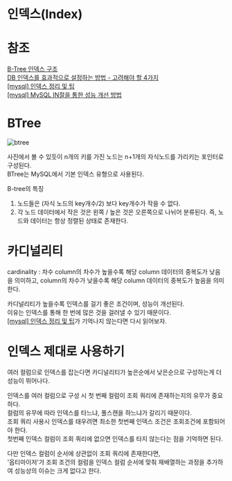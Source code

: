 인덱스(Index)
===
# 참조
[B-Tree 인덱스 구조](https://beelee.tistory.com/37)   
[DB 인덱스를 효과적으로 설정하는 방법 - 고려해야 할 4가지](https://yurimkoo.github.io/db/2020/03/14/db-index.html)  
[[mysql] 인덱스 정리 및 팁](https://jojoldu.tistory.com/243)  
[[mysql] MySQL IN절을 통한 성능 개선 방법](https://jojoldu.tistory.com/565?category=761883)  

# BTree
![btree](https://user-images.githubusercontent.com/55550753/128523178-481b7cce-201b-4eb2-b566-18b9c0df8c6e.png)  

사진에서 볼 수 있듯이 n개의 키를 가진 노드는 n+1개의 자식노드를 가리키는 포인터로 구성된다.  
BTree는 MySQL에서 기본 인덱스 유형으로 사용된다.  

B-tree의 특징
1) 노드들은 (자식 노드의 key개수/2) 보다 key개수가 작을 수 없다.
2) 각 노드 데이터에서 작은 것은 왼쪽 / 높은 것은 오른쪽으로 나뉘어 분류된다. 즉, 노드와 데이터는 항상 정렬된 상태로 존재한다.

# 카디널리티
cardinality : 차수
column의 차수가 높을수록 해당 column 데이터의 중복도가 낮음을 의미하고,
column의 차수가 낮을수록 해당 column 데이터의 중복도가 높음을 의미한다.

카디널리티가 높을수록 인덱스를 걸기 좋은 조건이며, 성능이 개선된다.  
이유는 인덱스를 통해 한 번에 많은 것을 걸러낼 수 있기 때문이다.  
[[mysql] 인덱스 정리 및 팁](https://jojoldu.tistory.com/243)가 기억나지 않는다면 다시 읽어보자.   

# 인덱스 제대로 사용하기
여러 컬럼으로 인덱스를 잡는다면 카디널리티가 높은순에서 낮은순으로 구성하는게 더 성능이 뛰어나다.

인덱스를 여러 컬럼으로 구성 시 첫 번째 컬럼이 조회 쿼리에 존재하는지의 유무가 중요하다.  
컬럼의 유무에 따라 인덱스를 타느냐, 풀스캔을 하느냐가 갈리기 때문이다.  
조회 쿼리 사용시 인덱스를 태우려면 최소한 첫번째 인덱스 조건은 조회조건에 포함되어야 한다.  
첫번째 인덱스 컬럼이 조회 쿼리에 없으면 인덱스를 타지 않는다는 점을 기억하면 된다.   

다만 인덱스 컬럼이 순서에 상관없이 조회 쿼리에 존재한다면,  
'옵티마이저'가 조회 조건의 컬럼을 인덱스 컬럼 순서에 맞춰 재배열하는 과정을 추가하여 성능상의 이슈는 크게 없다고 한다.  